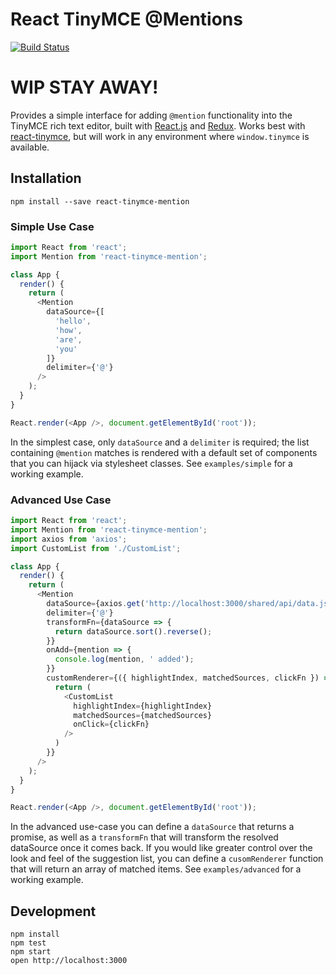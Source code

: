 
# React TinyMCE @Mentions

[![Build Status](https://travis-ci.org/Kindling/react-tinymce-mention.svg?branch=master)](https://travis-ci.org/Kindling/react-tinymce-mention)

# WIP STAY AWAY!

Provides a simple interface for adding `@mention` functionality into the TinyMCE rich text editor, built with [React.js](http://facebook.github.io/react/) and [Redux](https://github.com/gaearon/redux). Works best with [react-tinymce](https://github.com/mzabriskie/react-tinymce/tree/master), but will work in any environment where `window.tinymce` is available.  

## Installation
`npm install --save react-tinymce-mention`

### Simple Use Case
```javascript
import React from 'react';
import Mention from 'react-tinymce-mention';

class App {
  render() {
    return (
      <Mention
        dataSource={[
          'hello',
          'how',
          'are',
          'you'
        ]}
        delimiter={'@'}
      />
    );
  }
}

React.render(<App />, document.getElementById('root'));
```

In the simplest case, only `dataSource` and a `delimiter` is required; the list containing `@mention` matches is rendered with a default set of components that you can hijack via stylesheet classes. See `examples/simple` for a working example.

### Advanced Use Case
```javascript
import React from 'react';
import Mention from 'react-tinymce-mention';
import axios from 'axios';
import CustomList from './CustomList';

class App {
  render() {
    return (
      <Mention
        dataSource={axios.get('http://localhost:3000/shared/api/data.json')}
        delimiter={'@'}
        transformFn={dataSource => {
          return dataSource.sort().reverse();
        }}
        onAdd={mention => {
          console.log(mention, ' added');
        }}
        customRenderer={({ highlightIndex, matchedSources, clickFn }) => {
          return (
            <CustomList
              highlightIndex={highlightIndex}
              matchedSources={matchedSources}
              onClick={clickFn}
            />
          )
        }}
      />
    );
  }
}

React.render(<App />, document.getElementById('root'));
```

In the advanced use-case you can define a `dataSource` that returns a promise, as well as a `transformFn` that will transform the resolved dataSource once it comes back.  If you would like greater control over the look and feel of the suggestion list, you can define a `cusomRenderer` function that will return an array of matched items. See `examples/advanced` for a working example.

## Development

```
npm install
npm test
npm start
open http://localhost:3000
```
